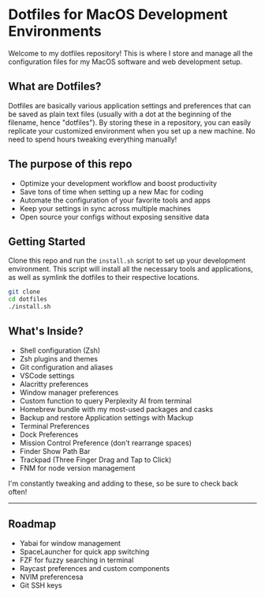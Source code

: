 # Dotfiles for MacOS Development Environments

Welcome to my dotfiles repository! This is where I store and manage all the configuration files for my MacOS software and web development setup.

## What are Dotfiles?

Dotfiles are basically various application settings and preferences that can be saved as plain text files (usually with a dot at the beginning of the filename, hence "dotfiles"). By storing these in a repository, you can easily replicate your customized environment when you set up a new machine. No need to spend hours tweaking everything manually!

## The purpose of this repo

- Optimize your development workflow and boost productivity
- Save tons of time when setting up a new Mac for coding
- Automate the configuration of your favorite tools and apps
- Keep your settings in sync across multiple machines
- Open source your configs without exposing sensitive data

## Getting Started

Clone this repo and run the `install.sh` script to set up your development environment. This script will install all the necessary tools and applications, as well as symlink the dotfiles to their respective locations.

```bash
git clone
cd dotfiles
./install.sh
```

## What's Inside?

- Shell configuration (Zsh)
- Zsh plugins and themes
- Git configuration and aliases
- VSCode settings
- Alacritty preferences
- Window manager preferences
- Custom function to query Perplexity AI from terminal
- Homebrew bundle with my most-used packages and casks
- Backup and restore Application settings with Mackup
- Terminal Preferences
- Dock Preferences
- Mission Control Preference (don't rearrange spaces)
- Finder Show Path Bar
- Trackpad (Three Finger Drag and Tap to Click)
- FNM for node version management

I'm constantly tweaking and adding to these, so be sure to check back often!

---

## Roadmap

- Yabai for window management
- SpaceLauncher for quick app switching
- FZF for fuzzy searching in terminal
- Raycast preferences and custom components
- NVIM preferencesa
- Git SSH keys
